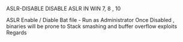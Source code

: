 ASLR-DISABLE
DISABLE ASLR IN WIN 7, 8 , 10

ASLR Enable / Diable Bat file - Run as Administrator Once Disabled , binaries will be prone to Stack smashing and buffer overflow exploits Regards
